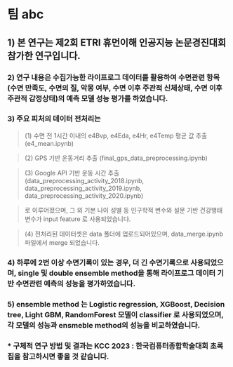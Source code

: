 # 팀 abc
## 1) 본 연구는 제2회 ETRI 휴먼이해 인공지능 논문경진대회 참가한 연구입니다.

### 2) 연구 내용은 수집가능한 라이프로그 데이터를 활용하여 수면관련 항목 (수면 만족도, 수면의 질, 악몽 여부, 수면 이후 주관적 신체상태, 수면 이후 주관적 감정상태)의 예측 모델 성능 평가를 하였습니다.

### 3) 주요 피처의 데이터 전처리는 

> (1) 수면 전 1시간 이내의 e4Bvp, e4Eda, e4Hr, e4Temp 평균 값 추출 (e4_mean.ipynb)

> (2) GPS 기반 운동거리 추출 (final_gps_data_preprocessing.ipynb)

> (3) Google API 기반 운동 시간 추출 (data_preprocessing_activity_2018.ipynb, data_preprocessing_activity_2019.ipynb, data_preprocessing_activity_2020.ipynb)

> 로 이루어졌으며, 그 외 기본 나이 성별 등 인구학적 변수와 설문 기반 건강행태 변수가 input feature 로 사용되었습니다.

> (4) 전처리된 데이터셋은 data 폴더에 업로드되어있으며, data_merge.ipynb 파일에서 merge 되었습니다.

### 4) 하루에 2번 이상 수면기록이 있는 경우, 더 긴 수면기록으로 사용되었으며, single 및 double ensemble method을 통해 라이프로그 데이터 기반 수면관련 예측의 성능을 평가하였습니다.

### 5) ensemble method 는 Logistic regression, XGBoost, Decision tree, Light GBM, RandomForest 모델이 classifier 로 사용되었으며, 각 모델의 성능과 ensmeble method의 성능을 비교하였습니다.

### * 구체적 연구 방법 및 결과는 KCC 2023 : 한국컴퓨터종합학술대회 초록집을 참고하시면 좋을 것 같습니다. 

